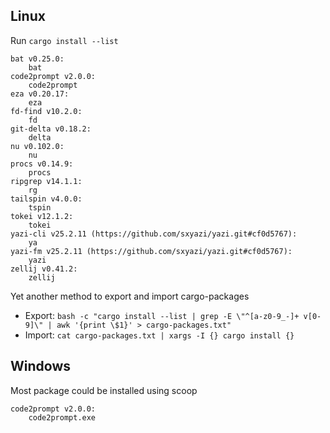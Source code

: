 ## Linux

Run `cargo install --list`

```shell
bat v0.25.0:
    bat
code2prompt v2.0.0:
    code2prompt
eza v0.20.17:
    eza
fd-find v10.2.0:
    fd
git-delta v0.18.2:
    delta
nu v0.102.0:
    nu
procs v0.14.9:
    procs
ripgrep v14.1.1:
    rg
tailspin v4.0.0:
    tspin
tokei v12.1.2:
    tokei
yazi-cli v25.2.11 (https://github.com/sxyazi/yazi.git#cf0d5767):
    ya
yazi-fm v25.2.11 (https://github.com/sxyazi/yazi.git#cf0d5767):
    yazi
zellij v0.41.2:
    zellij
```

Yet another method to export and import cargo-packages

- Export: `bash -c "cargo install --list | grep -E \"^[a-z0-9_-]+ v[0-9]\" | awk '{print \$1}' > cargo-packages.txt"`
- Import: `cat cargo-packages.txt | xargs -I {} cargo install {}`

## Windows

Most package could be installed using scoop

```shell
code2prompt v2.0.0:
    code2prompt.exe
```
